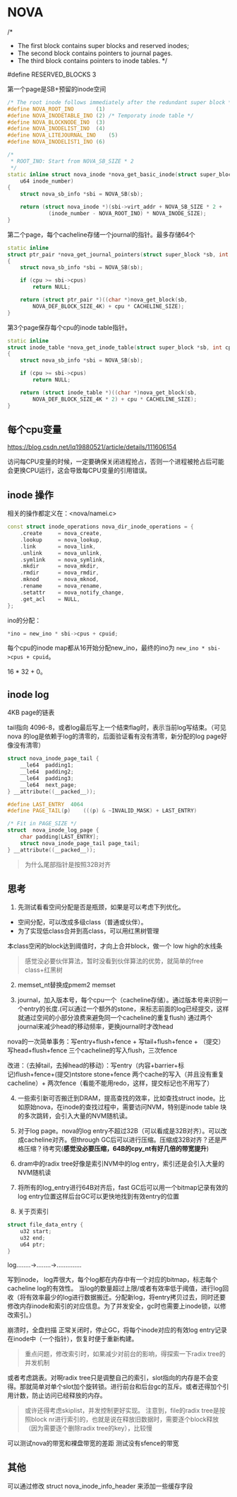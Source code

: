 # NOVA

/*
 * The first block contains super blocks and reserved inodes;
 * The second block contains pointers to journal pages.
 * The third block contains pointers to inode tables.
 */

#define	RESERVED_BLOCKS	3

第一个page是SB+预留的inode空间

```cpp
/* The root inode follows immediately after the redundant super block */
#define NOVA_ROOT_INO		(1)
#define NOVA_INODETABLE_INO	(2)	/* Temporaty inode table */
#define NOVA_BLOCKNODE_INO	(3)
#define NOVA_INODELIST_INO	(4)
#define NOVA_LITEJOURNAL_INO	(5)
#define NOVA_INODELIST1_INO	(6)

/*
 * ROOT_INO: Start from NOVA_SB_SIZE * 2
 */
static inline struct nova_inode *nova_get_basic_inode(struct super_block *sb,
	u64 inode_number)
{
	struct nova_sb_info *sbi = NOVA_SB(sb);

	return (struct nova_inode *)(sbi->virt_addr + NOVA_SB_SIZE * 2 +
			 (inode_number - NOVA_ROOT_INO) * NOVA_INODE_SIZE);
}
```

第二个page，每个cacheline存储一个journal的指针。最多存储64个

```cpp
static inline
struct ptr_pair *nova_get_journal_pointers(struct super_block *sb, int cpu)
{
	struct nova_sb_info *sbi = NOVA_SB(sb);

	if (cpu >= sbi->cpus)
		return NULL;

	return (struct ptr_pair *)((char *)nova_get_block(sb,
		NOVA_DEF_BLOCK_SIZE_4K)	+ cpu * CACHELINE_SIZE);
}
```

第3个page保存每个cpu的inode table指针。

```cpp
static inline
struct inode_table *nova_get_inode_table(struct super_block *sb, int cpu)
{
	struct nova_sb_info *sbi = NOVA_SB(sb);

	if (cpu >= sbi->cpus)
		return NULL;

	return (struct inode_table *)((char *)nova_get_block(sb,
		NOVA_DEF_BLOCK_SIZE_4K * 2) + cpu * CACHELINE_SIZE);
}
```

## 每个cpu变量

<https://blog.csdn.net/lq19880521/article/details/111606154>

访问每CPU变量的时候，一定要确保关闭进程抢占，否则一个进程被抢占后可能会更换CPU运行，这会导致每CPU变量的引用错误。

## inode 操作

相关的操作都定义在：<nova/namei.c>

```cpp
const struct inode_operations nova_dir_inode_operations = {
	.create		= nova_create,
	.lookup		= nova_lookup,
	.link		= nova_link,
	.unlink		= nova_unlink,
	.symlink	= nova_symlink,
	.mkdir		= nova_mkdir,
	.rmdir		= nova_rmdir,
	.mknod		= nova_mknod,
	.rename		= nova_rename,
	.setattr	= nova_notify_change,
	.get_acl	= NULL,
};
```

ino的分配：

```cpp
*ino = new_ino * sbi->cpus + cpuid;
```

每个cpu的inode map都从16开始分配new_ino，最终的ino为 `new_ino * sbi->cpus + cpuid`。

16 * 32 + 0。

## inode log

4KB page的链表

tail指向 4096-8，或者log最后写上一个结束flag时，表示当前log写结束。（可见nova 的log是依赖于log的清零的，后面验证看有没有清零，新分配的log page好像没有清零）

```cpp
struct nova_inode_page_tail {
	__le64	padding1;
	__le64	padding2;
	__le64	padding3;
	__le64	next_page;
} __attribute((__packed__));

#define	LAST_ENTRY	4064
#define	PAGE_TAIL(p)	(((p) & ~INVALID_MASK) + LAST_ENTRY)

/* Fit in PAGE_SIZE */
struct	nova_inode_log_page {
	char padding[LAST_ENTRY];
	struct nova_inode_page_tail page_tail;
} __attribute((__packed__));
```

> 为什么尾部指针是按照32B对齐


## 思考

1. 先测试看看空间分配是否是瓶颈，如果是可以考虑下列优化。

-  空间分配，可以改成多级class（普通或伙伴）。
- 为了实现低class合并到高class，可以用红黑树管理

本class空闲的block达到阈值时，才向上合并block，做一个 low high的水线条

> 感觉没必要伙伴算法，暂时没看到伙伴算法的优势，就简单的free class+红黑树

2. memset_nt替换成pmem2 memset

3. journal，加入版本号，每个cpu一个（cacheline存储）。通过版本号来识别一个entry的长度.(可以通过一个额外的stone，来标志前面的log已经提交，这样就通过空间的小部分浪费来避免同一个cacheline的重复flush) 通过两个journal来减少head的移动频率，更换journal时才改head

nova的一次简单事务：写entry+flush+fence + 写tail+flush+fence + （提交）写head+flush+fence
三个cacheline的写入flush，三次fence

改进：（去掉tail，去掉head的移动）：写entry（内容+barrier+标记)flush+fence+(提交)ntstore stone+fence
两个cache的写入（并且没有重复cacheline）+ 两次fence（看能不能用redo，这样，提交标记也不用写了）

4. 一些索引新可否搬迁到DRAM，提高查找的效率，比如查找struct inode。比如原始nova，在inode的查找过程中，需要访问NVM，特别是inode table 块的多次跳转，会引入大量的NVM随机读。

5. 对于log page。nova的log entry不超过32B（可以看成是32B对齐）。可以改成cacheline对齐。但through GC后可以进行压缩。压缩成32B对齐？还是严格压缩？待考究(**感觉没必要压缩，64B的cpy_nt有好几倍的带宽提升**)

5. dram中的radix tree好像是索引NVM中的log entry，索引还是会引入大量的NVM随机读

6. 将所有的log_entry进行64B对齐后，fast GC后可以用一个bitmap记录有效的log entry位置这样后台GC可以更快地找到有效entry的位置

6. 关于页索引

```cpp
struct file_data_entry {
    u32 start;
	u32 end;
	u64 ptr;
}
```

log........->........->..............

写到inode，
log弄很大，每个log都在内存中有一个对应的bitmap，标志每个cacheline log的有效性。
当log的数量超过上限/或者有效率低于阈值，进行log回收（将有效率最少的log进行数据搬迁。分配新log，将entry拷贝过去，同时还要修改内存inode和索引的对应信息。为了并发安全，gc时也需要上inode锁，以修改索引。）

崩溃时，全盘扫描
正常关闭时，停止GC，将每个inode对应的有效log entry记录在inode中（一个指针），恢复时便于重新构建。

> 重点问题，修改索引时，如果减少对前台的影响，得探索一下radix tree的并发机制

或者考虑跳表。对啊radix tree只是调整自己的索引，slot指向的内存是不会变得。那就简单对单个slot加个旋转锁。进行前台和后台gc的互斥。或者还得加个引用计数，防止访问已经释放的内存。

> 或许还得考虑skiplist，并发控制更好实现。
> 注意到，file的radix tree是按照block nr进行索引的，也就是说在释放旧数据时，需要逐个block释放（因为需要逐个删除radix tree的key），比较慢

可以测试nova的带宽和裸盘带宽的差距
测试没有sfence的带宽

## 其他

可以通过修改 struct nova_inode_info_header 来添加一些缓存字段

